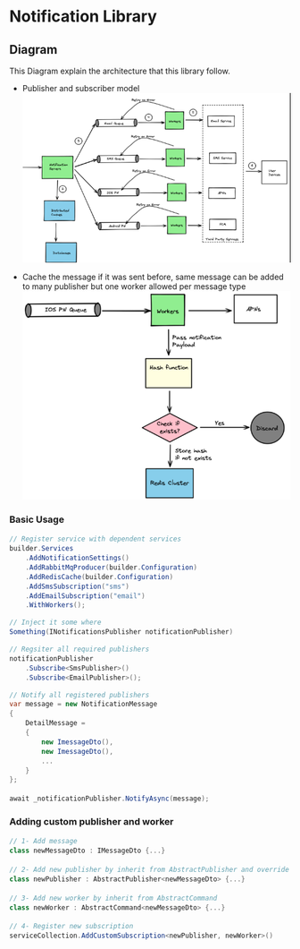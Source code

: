 # Notification Library

## Diagram
This Diagram explain the architecture that this library follow.

* Publisher and subscriber model
![notification library](https://raw.githubusercontent.com/M-Alzanati/NotificationLibrary/main/digram.png)

* Cache the message if it was sent before, same message can be added to many publisher but one worker allowed per message type
![notification library](https://raw.githubusercontent.com/M-Alzanati/NotificationLibrary/main/caching.png)

### Basic Usage
```csharp
// Register service with dependent services
builder.Services
    .AddNotificationSettings()
    .AddRabbitMqProducer(builder.Configuration)
    .AddRedisCache(builder.Configuration)
    .AddSmsSubscription("sms")
    .AddEmailSubscription("email")
    .WithWorkers();
```

```csharp
// Inject it some where
Something(INotificationsPublisher notificationPublisher)
```

```csharp
// Regsiter all required publishers
notificationPublisher
    .Subscribe<SmsPublisher>()
    .Subscribe<EmailPublisher>();
```

```csharp
// Notify all registered publishers
var message = new NotificationMessage
{
    DetailMessage =
    {
        new ImessageDto(),
        new ImessageDto(),
        ...
    }
};

await _notificationPublisher.NotifyAsync(message);
```

### Adding custom publisher and worker

```csharp
// 1- Add message
class newMessageDto : IMessageDto {...}

// 2- Add new publisher by inherit from AbstractPublisher and override methods
class newPublisher : AbstractPublisher<newMessageDto> {...}

// 3- Add new worker by inherit from AbstractCommand
class newWorker : AbstractCommand<newMessageDto> {...}

// 4- Register new subscription
serviceCollection.AddCustomSubscription<newPublisher, newWorker>()
```
